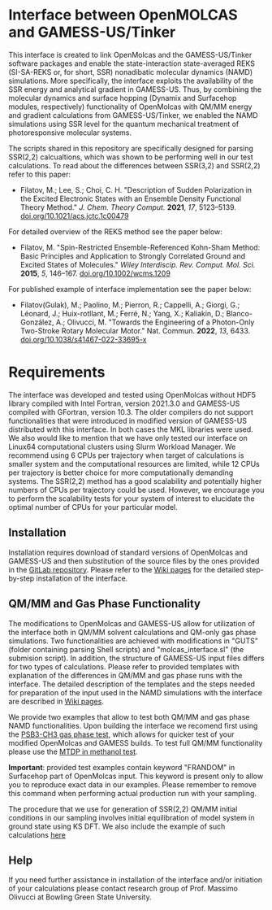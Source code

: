 # Interface between OpenMOLCAS and GAMESS-US/Tinker

This interface is created to link OpenMolcas and the GAMESS-US/Tinker software packages and enable the state-interaction state-averaged REKS (SI-SA-REKS or, for short, SSR) nonadibatic molecular dynamics (NAMD) simulations. More specifically, the interface exploits the availability of the SSR energy and analytical gradient in GAMESS-US. Thus, by combining the molecular dynamics and surface hopping (Dynamix and Surfacehop modules, respectively) functionality of OpenMolcas with QM/MM energy and gradient calculations from GAMESS-US/Tinker, we enabled the NAMD simulations using SSR level for the quantum mechanical treatment of photoresponsive molecular systems.

The scripts shared in this repository are specifically designed for parsing SSR(2,2) calcualtions, which was shown to be performing well in our test calculations. To read about the differences between SSR(3,2) and SSR(2,2) refer to this paper:

- Filatov, M.; Lee, S.; Choi, C. H. "Description of Sudden Polarization in the Excited Electronic States with an Ensemble Density Functional Theory Method." _J. Chem. Theory Comput._ **2021**, _17_, 5123–5139. [doi.org/10.1021/acs.jctc.1c00479](https://doi.org/10.1021/acs.jctc.1c00479)

For detailed overview of the REKS method see the paper below:

- Filatov, M. "Spin-Restricted Ensemble-Referenced Kohn-Sham Method: Basic Principles and Application to Strongly Correlated Ground and Excited States of Molecules." _Wiley Interdiscip. Rev. Comput. Mol. Sci._ **2015**, _5_, 146–167. [doi.org/10.1002/wcms.1209](https://doi.org/10.1002/wcms.1209)

For published example of interface implementation see the paper below:

- Filatov(Gulak), M.; Paolino, M.; Pierron, R.; Cappelli, A.; Giorgi, G.; Léonard, J.; Huix-rotllant, M.; Ferré, N.; Yang, X.; Kaliakin, D.; Blanco-González, A.; Olivucci, M. "Towards the Engineering of a Photon-Only Two-Stroke Rotary Molecular Motor." Nat. Commun. **2022**, _13_, 6433. [doi.org/10.1038/s41467-022-33695-x](https://doi.org/10.1038/s41467-022-33695-x)

# Requirements
The interface was developed and tested using OpenMolcas without HDF5 library compiled with Intel Fortran, version 2021.3.0 and GAMESS-US compiled with GFortran, version 10.3. The older compilers do not support functionalities that were introduced in modified version of GAMESS-US distributed with this interface. In both cases the MKL libraries were used. We also would like to mention that we have only tested our interface on Linux64 computational clusters using Slurm Workload Manager. We recommend using 6 CPUs per trajectory when target of calculations is smaller system and the computational resources are limited, while 12 CPUs per trajectory is better choice for more computationally demanding systems. The SSR(2,2) method has a good scalability and potentially higher numbers of CPUs per trajectory could be used. However, we encourage you to perform the scalability tests for your system of interest to elucidate the optimal number of CPUs for your particular model.

## Installation
Installation requires download of standard versions of OpenMolcas and GAMESS-US and then substitution of the source files by the ones provided in the [GitLab repository](https://gitlab.com/interface-between/openmolcas-and-gamess-us-with-tinker). Please refer to the [Wiki pages](https://gitlab.com/interface-between/openmolcas-and-gamess-us-with-tinker/-/wikis/home) for the detailed step-by-step installation of the interface.

## QM/MM and Gas Phase Functionality

The modifications to OpenMolcas and GAMESS-US allow for utilization of the interface both in QM/MM solvent calculations and QM-only gas phase simulations. Two functionalities are achieved with modifications in "GUTS" (folder containing parsing Shell scripts) and "molcas_interface.sl" (the submision script). In addition, the structure of GAMESS-US input files differs for two types of calculations. Please refer to provided templates with explanation of the differences in QM/MM and gas phase runs with the interface. The detailed description of the templates and the steps needed for preparation of the input used in the NAMD simulations with the interface are described in [Wiki pages](https://gitlab.com/interface-between/openmolcas-and-gamess-us-with-tinker/-/wikis/home).

We provide two examples that allow to test both QM/MM and gas phase NAMD functionalities. Upon building the interface we recomend first using the [PSB3-CH3 gas phase test](https://gitlab.com/interface-between/openmolcas-and-gamess-us-with-tinker/-/tree/main/Examples/PSB-CH3-NAMD), which allows for quicker test of your modified OpenMolcas and GAMESS builds. To test full QM/MM functionality please use the [MTDP in methanol test](https://gitlab.com/interface-between/openmolcas-and-gamess-us-with-tinker/-/tree/main/Examples/MTDP-NAMD).

**Important**: provided test examples contain keyword "FRANDOM" in Surfacehop part of OpenMolcas input. This keyword is present only to allow you to reproduce exact data in our examples. Please remember to remove this command when performing actual production run with your sampling.

The procedure that we use for generation of SSR(2,2) QM/MM initial conditions in our sampling involves initial equilibration of model system in ground state using KS DFT. We also include the example of such calculations [here](https://gitlab.com/interface-between/openmolcas-and-gamess-us-with-tinker/-/tree/main/Examples/ground-state-MD-MTDP)

## Help
If you need further assistance in installation of the interface and/or initiation of your calculations please contact research group of Prof. Massimo Olivucci at Bowling Green State University.